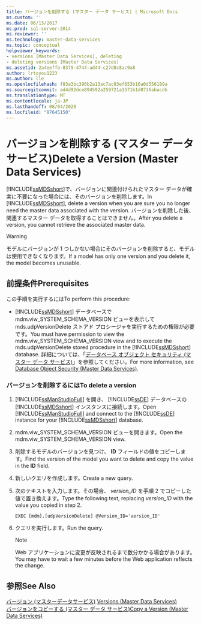 ```yaml
---
title: バージョンを削除する (マスター データ サービス) | Microsoft Docs
ms.custom: ''
ms.date: 06/13/2017
ms.prod: sql-server-2014
ms.reviewer: ''
ms.technology: master-data-services
ms.topic: conceptual
helpviewer_keywords:
- versions [Master Data Services], deleting
- deleting versions [Master Data Services]
ms.assetid: 2a4eeffe-8379-4744-ad44-c27d8c8ac9a8
author: lrtoyou1223
ms.author: lle
ms.openlocfilehash: f83a3bc396b2a13ac7ac03ef653b16a0d556189a
ms.sourcegitcommit: ad4d92dce894592a259721a1571b1d8736abacdb
ms.translationtype: MT
ms.contentlocale: ja-JP
ms.lasthandoff: 08/04/2020
ms.locfileid: "87645150"
---
```

# <a name="delete-a-version-master-data-services"></a><span data-ttu-id="08c41-102">バージョンを削除する (マスター データ サービス)</span><span class="sxs-lookup"><span data-stu-id="08c41-102">Delete a Version (Master Data Services)</span></span>
  <span data-ttu-id="08c41-103">[!INCLUDE[ssMDSshort](../includes/ssmdsshort-md.md)]で、バージョンに関連付けられたマスター データが確実に不要になった場合には、そのバージョンを削除します。</span><span class="sxs-lookup"><span data-stu-id="08c41-103">In [!INCLUDE[ssMDSshort](../includes/ssmdsshort-md.md)], delete a version when you are sure you no longer need the master data associated with the version.</span></span> <span data-ttu-id="08c41-104">バージョンを削除した後、関連するマスター データを取得することはできません。</span><span class="sxs-lookup"><span data-stu-id="08c41-104">After you delete a version, you cannot retrieve the associated master data.</span></span>  
  
> [!WARNING]  
>  <span data-ttu-id="08c41-105">モデルにバージョンが 1 つしかない場合にそのバージョンを削除すると、モデルは使用できなくなります。</span><span class="sxs-lookup"><span data-stu-id="08c41-105">If a model has only one version and you delete it, the model becomes unusable.</span></span>  
  
## <a name="prerequisites"></a><span data-ttu-id="08c41-106">前提条件</span><span class="sxs-lookup"><span data-stu-id="08c41-106">Prerequisites</span></span>  
 <span data-ttu-id="08c41-107">この手順を実行するには</span><span class="sxs-lookup"><span data-stu-id="08c41-107">To perform this procedure:</span></span>  
  
-   <span data-ttu-id="08c41-108">[!INCLUDE[ssMDSshort](../includes/ssmdsshort-md.md)] データベースで mdm.viw_SYSTEM_SCHEMA_VERSION ビューを表示して mds.udpVersionDelete ストアド プロシージャを実行するための権限が必要です。</span><span class="sxs-lookup"><span data-stu-id="08c41-108">You must have permission to view the mdm.viw_SYSTEM_SCHEMA_VERSION view and to execute the mds.udpVersionDelete stored procedure in the [!INCLUDE[ssMDSshort](../includes/ssmdsshort-md.md)] database.</span></span> <span data-ttu-id="08c41-109">詳細については、「[データベース オブジェクト セキュリティ (マスター データ サービス)](database-object-security-master-data-services.md)」を参照してください。</span><span class="sxs-lookup"><span data-stu-id="08c41-109">For more information, see [Database Object Security &#40;Master Data Services&#41;](database-object-security-master-data-services.md).</span></span>  
  
### <a name="to-delete-a-version"></a><span data-ttu-id="08c41-110">バージョンを削除するには</span><span class="sxs-lookup"><span data-stu-id="08c41-110">To delete a version</span></span>  
  
1.  <span data-ttu-id="08c41-111">[!INCLUDE[ssManStudioFull](../includes/ssmanstudiofull-md.md)] を開き、 [!INCLUDE[ssDE](../includes/ssde-md.md)] データベースの [!INCLUDE[ssMDSshort](../includes/ssmdsshort-md.md)] インスタンスに接続します。</span><span class="sxs-lookup"><span data-stu-id="08c41-111">Open [!INCLUDE[ssManStudioFull](../includes/ssmanstudiofull-md.md)] and connect to the [!INCLUDE[ssDE](../includes/ssde-md.md)] instance for your [!INCLUDE[ssMDSshort](../includes/ssmdsshort-md.md)] database.</span></span>  
  
2.  <span data-ttu-id="08c41-112">mdm.viw_SYSTEM_SCHEMA_VERSION ビューを開きます。</span><span class="sxs-lookup"><span data-stu-id="08c41-112">Open the mdm.viw_SYSTEM_SCHEMA_VERSION view.</span></span>  
  
3.  <span data-ttu-id="08c41-113">削除するモデルのバージョンを見つけ、 **ID** フィールドの値をコピーします。</span><span class="sxs-lookup"><span data-stu-id="08c41-113">Find the version of the model you want to delete and copy the value in the **ID** field.</span></span>  
  
4.  <span data-ttu-id="08c41-114">新しいクエリを作成します。</span><span class="sxs-lookup"><span data-stu-id="08c41-114">Create a new query.</span></span>  
  
5.  <span data-ttu-id="08c41-115">次のテキストを入力します。その場合、 *version_ID* を手順 2 でコピーした値で置き換えます。</span><span class="sxs-lookup"><span data-stu-id="08c41-115">Type the following text, replacing *version_ID* with the value you copied in step 2.</span></span>  
  
    ```  
    EXEC [mdm].[udpVersionDelete] @Version_ID='version_ID'  
    ```  
  
6.  <span data-ttu-id="08c41-116">クエリを実行します。</span><span class="sxs-lookup"><span data-stu-id="08c41-116">Run the query.</span></span>  
  
    > [!NOTE]  
    >  <span data-ttu-id="08c41-117">Web アプリケーションに変更が反映されるまで数分かかる場合があります。</span><span class="sxs-lookup"><span data-stu-id="08c41-117">You may have to wait a few minutes before the Web application reflects the change.</span></span>  
  
## <a name="see-also"></a><span data-ttu-id="08c41-118">参照</span><span class="sxs-lookup"><span data-stu-id="08c41-118">See Also</span></span>  
 <span data-ttu-id="08c41-119">[バージョン &#40;マスターデータサービス&#41;](../../2014/master-data-services/versions-master-data-services.md) </span><span class="sxs-lookup"><span data-stu-id="08c41-119">[Versions &#40;Master Data Services&#41;](../../2014/master-data-services/versions-master-data-services.md) </span></span>  
 [<span data-ttu-id="08c41-120">バージョンをコピーする (マスター データ サービス)</span><span class="sxs-lookup"><span data-stu-id="08c41-120">Copy a Version &#40;Master Data Services&#41;</span></span>](../../2014/master-data-services/copy-a-version-master-data-services.md)  
  
  
